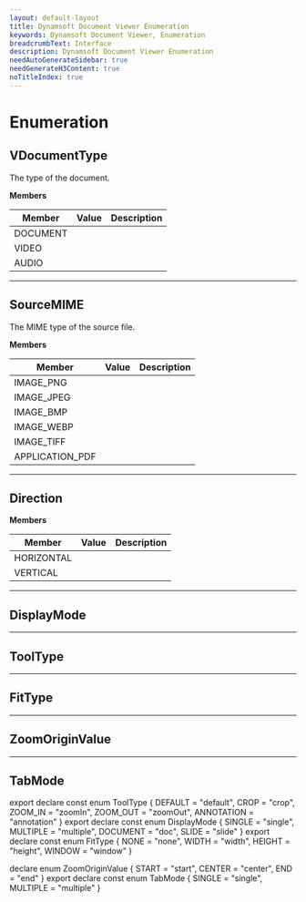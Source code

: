 ```yaml
---
layout: default-layout
title: Dynamsoft Document Viewer Enumeration
keywords: Dynamsoft Document Viewer, Enumeration
breadcrumbText: Interface
description: Dynamsoft Document Viewer Enumeration
needAutoGenerateSidebar: true
needGenerateH3Content: true
noTitleIndex: true
---
```


# Enumeration

## VDocumentType

The type of the document.

**Members**

 Member   | Value | Description 
----------|-------|-------------
 DOCUMENT |       |             
 VIDEO    |       |             
 AUDIO    |       |             

---

## SourceMIME

The MIME type of the source file.

**Members**

 Member   | Value | Description 
----------|-------|-------------
 IMAGE_PNG|       |             
 IMAGE_JPEG|       |             
 IMAGE_BMP|       |   
 IMAGE_WEBP|       |   
 IMAGE_TIFF|       |
 APPLICATION_PDF|       |

---

## Direction

**Members**

 Member     | Value | Description 
------------|-------|-------------
 HORIZONTAL |       |             
 VERTICAL   |       |             

---

## DisplayMode



---

## ToolType



---

## FitType


---

## ZoomOriginValue



---

## TabMode

export declare const enum ToolType {
	DEFAULT = "default",
	CROP = "crop",
	ZOOM_IN = "zoomIn",
	ZOOM_OUT = "zoomOut",
	ANNOTATION = "annotation"
}
export declare const enum DisplayMode {
	SINGLE = "single",
	MULTIPLE = "multiple",
	DOCUMENT = "doc",
	SLIDE = "slide"
}
export declare const enum FitType {
	NONE = "none",
	WIDTH = "width",
	HEIGHT = "height",
	WINDOW = "window"
}

declare enum ZoomOriginValue {
	START = "start",
	CENTER = "center",
	END = "end"
}
export declare const enum TabMode {
	SINGLE = "single",
	MULTIPLE = "multiple"
}